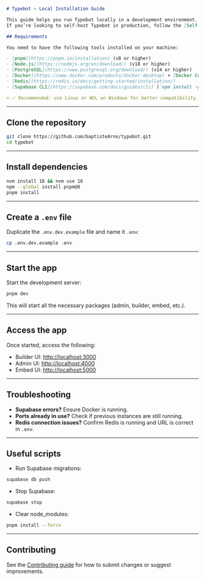 ```markdown
# Typebot – Local Installation Guide

This guide helps you run Typebot locally in a development environment.  
If you’re looking to self-host Typebot in production, follow the [Self-hosting guide](https://docs.typebot.io/self-host).

## Requirements

You need to have the following tools installed on your machine:

- [pnpm](https://pnpm.io/installation) (v8 or higher)
- [Node.js](https://nodejs.org/en/download/) (v18 or higher)
- [PostgreSQL](https://www.postgresql.org/download/) (v14 or higher)
- [Docker](https://www.docker.com/products/docker-desktop) + [Docker Compose](https://docs.docker.com/compose/install/)
- [Redis](https://redis.io/docs/getting-started/installation/)
- [Supabase CLI](https://supabase.com/docs/guides/cli) (`npm install -g supabase`)

> ✅ Recommended: use Linux or WSL on Windows for better compatibility.
```

---

## Clone the repository

```bash
git clone https://github.com/baptisteArno/typebot.git
cd typebot
```

---

## Install dependencies

```bash
nvm install 18 && nvm use 18
npm --global install pnpm@8
pnpm install
```

---

## Create a `.env` file

Duplicate the `.env.dev.example` file and name it `.env`:

```bash
cp .env.dev.example .env
```

---

## Start the app

Start the development server:

```bash
pnpm dev
```

This will start all the necessary packages (admin, builder, embed, etc.).

---

## Access the app

Once started, access the following:

- Builder UI: [http://localhost:3000](http://localhost:3000)
- Admin UI: [http://localhost:4000](http://localhost:4000)
- Embed UI: [http://localhost:5000](http://localhost:5000)

---

## Troubleshooting

- **Supabase errors?** Ensure Docker is running.
- **Ports already in use?** Check if previous instances are still running.
- **Redis connection issues?** Confirm Redis is running and URL is correct in `.env`.

---

## Useful scripts

- Run Supabase migrations:

```bash
supabase db push
```

- Stop Supabase:

```bash
supabase stop
```

- Clear node_modules:

```bash
pnpm install --force
```

---

## Contributing

See the [Contributing guide](https://docs.typebot.io/contribute) for how to submit changes or suggest improvements.
